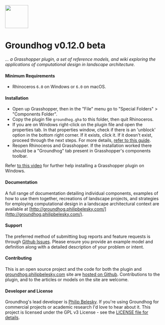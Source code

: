 <img width=75 src="https://cdn.rawgit.com/philipbelesky/groundhog/develop/site/assets/logo.svg">

<!-- included as a pdf in the release -->

# Groundhog v0.12.0 beta

*... a Grasshopper plugin, a set of reference models, and wiki exploring the applications of computational design in landscape architecture.*

#### Minimum Requirements

- Rhinoceros `6.0` on Windows or `6.0` on macOS.

#### Installation

- Open up Grasshopper, then in the "File" menu go to "Special Folders" > "Components Folder".
- Copy the plugin file `groundhog.gha` to this folder, then quit Rhinoceros.
- If you are on Windows right-click on the plugin file and open the properties tab. In that properties window, check if there is an 'unblock' option in the bottom right corner. If it exists, click it. If it doesn't exist, proceed through the next steps. For more details, [refer to this guide](https://blogs.msdn.microsoft.com/delay/p/unblockingdownloadedfile/).
- Reopen Rhinoceros and Grasshopper. If the installation worked there should be a "Groundhog" tab present in Grasshopper's components toolbar.

Refer [to this video](https://www.youtube.com/watch?v=TB5wkh79Pv4) for further help installing a Grasshopper plugin on Windows.

#### Documentation

A full range of documentation detailing individual components, examples of how to use them together, recreations of landscape projects, and strategies for employing computational design in a landscape architectural context are available at [http://groundhog.philipbelesky.com/](http://groundhog.philipbelesky.com/).

#### Support

The preferred method of submitting bug reports and feature requests is through [Github Issues](https://github.com/philipbelesky/groundhog/issues). Please ensure you provide an example model and definition along with a detailed description of your problem or intent.

#### Contributing

This is an open source project and the code for both the plugin and [groundhog.philipbelesky.com](http://groundhog.philipbelesky.com) site are [hosted on Github](https://github.com/philipbelesky/groundhog). Contributions to the plugin, and to the articles or models on the site are welcome.

#### Developer and License

Groundhog's lead developer is [Philip Belesky](http://philipbelesky.com). If you're using Groundhog for commercial projects or academic research I'd love to hear about it.
This project is licensed under the GPL v3 License - see the [LICENSE file for details](https://github.com/philipbelesky/groundhog/blob/develop/LICENSE).

